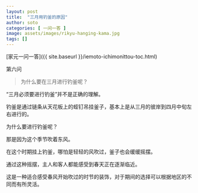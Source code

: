 ```yaml
---
layout: post
title:  "三月用钓釜的原因"
author: soto
categories: [ 一问一答 ]
image: assets/images/rikyu-hanging-kama.jpg
tags: []
---
```


[家元一问一答]({{ site.baseurl }}/iemoto-ichimonittou-toc.html)

第六问

> 为什么要在三月进行钓釜呢？

“三月必须要进行钓釜”并不是正确的理解。

钓釜是通过链条从天花板上的蛭钉吊挂釜子，基本上是从三月的彼岸到四月中旬左右进行的。

为什么要进行钓釜呢？

那是因为这个季节吹着东风。

在这个时期挂上钓釜，哪怕是轻轻的风吹过，釜子也会缓缓摇摆。

通过这种摇摆，主人和客人都能感受到春天正在逐渐临近。

这是一种适合感受春风开始吹过的时节的装饰，对于期间的选择可以根据地区的不同而有所灵活。
